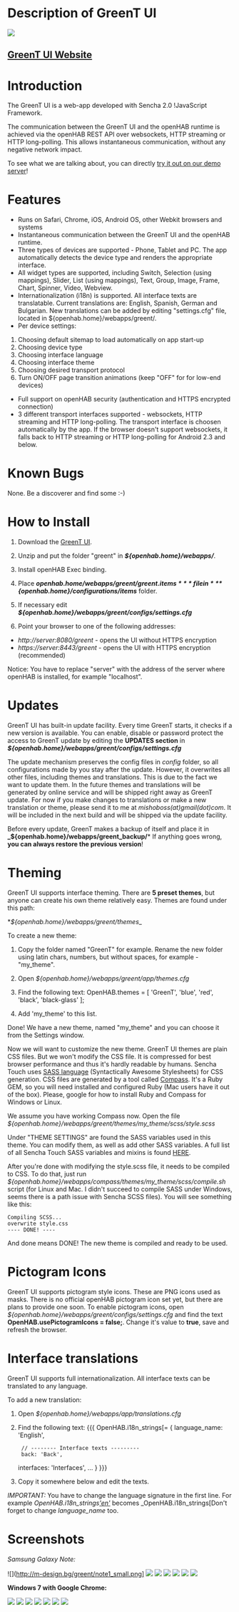 # Description of GreenT UI

![](http://m-design.bg/greent/logo.png)

## [GreenT UI Website](http://m-design.bg/greent/)

# Introduction

The GreenT UI is a web-app developed with Sencha 2.0 !JavaScript Framework. 

The communication between the GreenT UI and the openHAB runtime is achieved via the openHAB REST API over websockets, HTTP streaming or HTTP long-polling. This allows instantaneous communication, without any negative network impact.

To see what we are talking about, you can directly [try it out on our demo server](http://demo.openhab.org:8080/greent/)!


# Features

- Runs on Safari, Chrome, iOS, Android OS, other Webkit browsers and systems
- Instantaneous communication between the GreenT UI and the openHAB runtime.
- Three types of devices are supported - Phone, Tablet and PC. The app automatically detects the device type and renders the appropriate interface.
- All widget types are supported, including Switch, Selection (using mappings), Slider, List (using mappings), Text, Group, Image, Frame, Chart, Spinner, Video, Webview.
- Internationalization (i18n) is supported. All interface texts are translatable. Current translations are: English, Spanish, German and Bulgarian. New translations can be added by editing "settings.cfg" file, located in ${openhab.home}/webapps/greent/.
- Per device settings:
1. Choosing default sitemap to load automatically on app start-up
1. Choosing device type
1. Choosing interface language
1. Choosing interface theme
1. Choosing desired transport protocol
1. Turn ON/OFF page transition animations (keep "OFF" for for low-end devices)
- Full support on openHAB security (authentication and HTTPS encrypted connection)
- 3 different transport interfaces supported - websockets, HTTP streaming and HTTP long-polling. The transport interface is choosen automatically by the app. If the browser doesn't support websockets, it falls back to HTTP streaming or HTTP long-polling for Android 2.3 and below.


# Known Bugs

None. Be a discoverer and find some :-)



# How to Install

1. Download the [GreenT UI](http://m-design.bg/greent/download.php).

2. Unzip and put the folder "greent" in ***${openhab.home}/webapps/***.

3. Install openHAB Exec binding.

4. Place ***${openhab.home}/webapps/greent/greent.items*** file in ***${openhab.home}/configurations/items*** folder.

5. If necessary edit ***${openhab.home}/webapps/greent/configs/settings.cfg***

6. Point your browser to one of the following addresses:
- *http://server:8080/greent* - opens the UI without HTTPS encryption
- *https://server:8443/greent* - opens the UI with HTTPS encryption (recommended)

Notice: You have to replace "server" with the address of the server where openHAB is installed, for example "localhost".


# Updates

GreenT UI has built-in update facility. Every time GreenT starts, it checks if a new version is available. You can enable, disable or password protect the access to GreenT update by editing the **UPDATES section** in ***${openhab.home}/webapps/greent/configs/settings.cfg***

The update mechanism preserves the config files in *config* folder, so all configurations made by you stay after the update. However, it overwrites all other files, including themes and translations. This is due to the fact we want to update them. In the future themes and translations will be generated by online service and will be shipped right away as GreenT update. For now if you make changes to translations or make a new translation or theme, please send it to me at *mishoboss(at)gmail(dot)com*. It will be included in the next build and will be shipped via the update facility.

Before every update, GreenT makes a backup of itself and place it in 
**_${openhab.home}/webapps/greent_backup/***
If anything goes wrong, **you can always restore the previous version**!


# Theming

GreenT UI supports interface theming. There are **5 preset themes**, but anyone can create his own theme relatively easy.
Themes are found under this path:

**${openhab.home}/webapps/greent/themes*_

To create a new theme: 

1. Copy the folder named "GreenT" for example. Rename the new folder using latin chars, numbers, but without spaces, for example - "my_theme".

2. Open *${openhab.home}/webapps/greent/app/themes.cfg*

3. Find the following text:
     OpenHAB.themes = [
             'GreenT',
             'blue',
             'red',
    	 'black',
    	 'black-glass'
    ];
4. Add 'my_theme' to this list.

Done! We have a new theme, named "my_theme" and you can choose it from the Settings window.

Now we will want to customize the new theme. GreenT UI themes are plain CSS files. But we won't modify the CSS file. It is compressed for best browser performance and thus it's hardly readable by humans. Sencha Touch uses [SASS language](http://sass-lang.com/) (Syntactically Awesome Stylesheets) for CSS generation. CSS files are generated by a tool called [Compass](http://compass-style.org/). It's a Ruby GEM, so you will need installed and configured Ruby (Mac users have it out of the box). Please, google for how to install Ruby and Compass for Windows or Linux.

We assume you have working Compass now. Open the file _${openhab.home}/webapps/greent/themes/my_theme/scss/style.scss_

Under "THEME SETTINGS" are found the SASS variables used in this theme. You can modify them, as well as add other SASS variables. A full list of all Sencha Touch SASS variables and mixins is found [HERE](http://docs.sencha.com/touch/theme/).

After you're done with modifying the style.scss file, it needs to be compiled to CSS. To do that, just run _${openhab.home}/webapps/compass/themes/my_theme/scss/compile.sh_ script (for Linux and Mac. I didn't succeed to compile SASS under Windows, seems there is a path issue with Sencha SCSS files). You will see something like this:

    Compiling SCSS...
    overwrite style.css
    ---- DONE! ----

And done means DONE! The new theme is compiled and ready to be used.


# Pictogram Icons

GreenT UI supports pictogram style icons. These are PNG icons used as masks. There is no official openHAB pictogram icon set yet, but there are plans to provide one soon. To enable pictogram icons, open *${openhab.home}/webapps/greent/configs/settings.cfg* and find the text **OpenHAB.usePictogramIcons = false;**. Change it's value to **true**, save and refresh the browser.


# Interface translations

GreenT UI supports full internationalization. All interface texts can be translated to any language. 

To add a new translation:

1. Open *${openhab.home}/webapps/app/translations.cfg*

2. Find the following text:
{{{ 
OpenHAB.i18n_strings[= {
        language_name: 'English',

        // -------- Interface texts ---------
        back: 'Back',
	interfaces: 'Interfaces',
        ...
}
}}}
3. Copy it somewhere below and edit the texts.

*IMPORTANT:* You have to change the language signature in the first line. For example _OpenHAB.i18n_strings['en']('en'])_ becomes _OpenHAB.i18n_strings[Don't forget to change _language_name_ too.

# Screenshots

*Samsung Galaxy Note:*

![](http://m-design.bg/greent/note1_small.png]
![](http://m-design.bg/greent/note2.png)
![](http://m-design.bg/greent/note3.png)
![](http://m-design.bg/greent/note4.png)
![](http://m-design.bg/greent/note5.png)
![](http://m-design.bg/greent/note6.png)
![](http://m-design.bg/greent/note7.png)

**Windows 7 with Google Chrome:**

![](http://m-design.bg/greent/chrome1.jpg)
![](http://m-design.bg/greent/chrome2.jpg)
![](http://m-design.bg/greent/chrome3.jpg)
![](http://m-design.bg/greent/chrome4.jpg)
![](http://m-design.bg/greent/chrome5.jpg)
![](http://m-design.bg/greent/chrome6.jpg)
![](http://m-design.bg/greent/chrome7.jpg)